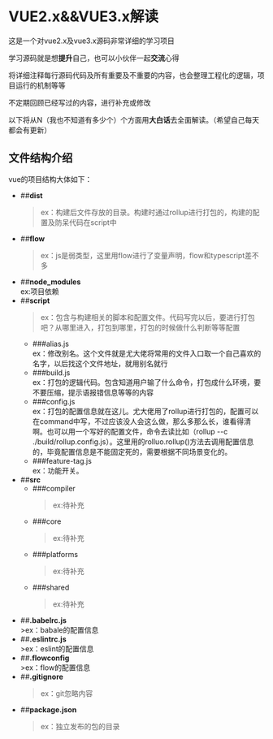 VUE2.x&&VUE3.x解读  
======
这是一个对vue2.x及vue3.x源码非常详细的学习项目  

学习源码就是想**提升**自己，也可以小伙伴一起**交流**心得   

将详细注释每行源码代码及所有重要及不重要的内容，也会整理工程化的逻辑，项目运行的机制等等  

不定期回顾已经写过的内容，进行补充或修改  

以下将从N（我也不知道有多少个）个方面用**大白话**去全面解读。（希望自己每天都会有更新）  

文件结构介绍  
------
vue的项目结构大体如下：  
* ##__dist__  
    >ex：构建后文件存放的目录。构建时通过rollup进行打包的，构建的配置及防呆代码在script中
* ##__flow__  
    >ex：js是弱类型，这里用flow进行了变量声明，flow和typescript差不多
* ##__node_modules__  
    ex:项目依赖
* ##__script__  
    >ex：包含与构建相关的脚本和配置文件。代码写完以后，要进行打包吧？从哪里进入，打包到哪里，打包的时候做什么判断等等配置
    - ###alias.js  
      ex：修改别名。这个文件就是尤大佬将常用的文件入口取一个自己喜欢的名字，以后找这个文件地址，就用别名就行
    - ###build.js  
      ex：打包的逻辑代码。包含知道用户输了什么命令，打包成什么环境，要不要压缩，提示语报错信息等等的内容
    - ###config.js  
      ex：打包的配置信息就在这儿。尤大佬用了rollup进行打包的，配置可以在command中写，不过应该没人会这么做，那么多那么长，谁看得清啊。也可以用一个写好的配置文件，命令去读比如（rollup --c ./build/rollup.config.js）。这里用的rolluo.rollup()方法去调用配置信息的，毕竟配置信息是不能固定死的，需要根据不同场景变化的。
    - ###feature-tag.js  
      ex：功能开关。
* ##__src__  
    - ###compiler  
      >ex:待补充  
    - ###core   
      >ex:待补充  
    - ###platforms    
      >ex:待补充
    - ###shared    
      >ex:待补充
* ##__.babelrc.js__  
      >ex：babale的配置信息
* ##__.eslintrc.js__  
      >ex：eslint的配置信息
* ##__.flowconfig__  
      >ex：flow的配置信息
* ##__.gitignore__  
     >ex：git忽略内容
* ##__package.json__  
     >ex：独立发布的包的目录
